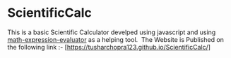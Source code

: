 # ScientificCalc
This is a basic Scientific Calculator develped using javascript and using [math-expression-evaluator](http://bugwheels94.github.io/math-expression-evaluator/) as a helping tool.&nbsp;
The Website is Published on the following link :- [https://tusharchopra123.github.io/ScientificCalc/]
